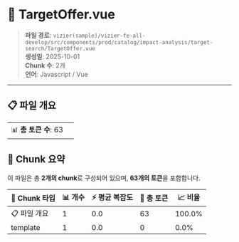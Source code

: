 # 📄 TargetOffer.vue

> **파일 경로**: `vizier(sample)/vizier-fe-all-develop/src/components/prod/catalog/impact-analysis/target-search/TargetOffer.vue`  
> **생성일**: 2025-10-01  
> **Chunk 수**: 2개  
> **언어**: Javascript / Vue
---


## 📋 파일 개요

| | |
|--|--|
| 📊 **총 토큰 수**: 63 |  |






## 🧩 Chunk 요약

이 파일은 총 **2개의 chunk**로 구성되어 있으며, **63개의 토큰**을 포함합니다.

| 🧩 Chunk 타입 | 📊 개수 | ⚡ 평균 복잡도 | 📝 총 토큰 | 📈 비율 |
|---------------|--------|-------------|----------|--------|
| 📋 파일 개요 | 1 | 0.0 | 63 | 100.0% |
| template | 1 | 0.0 | 0 | 0.0% |

